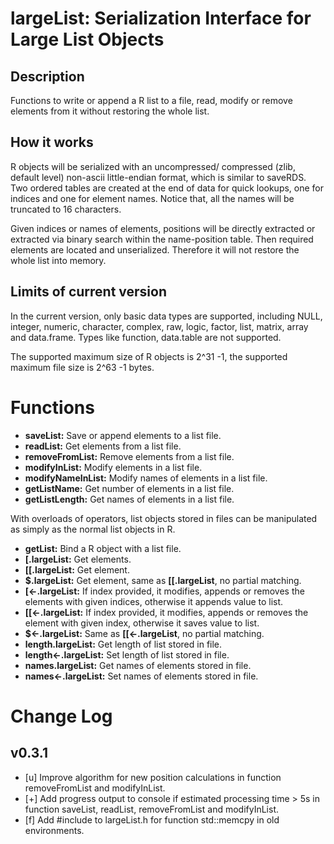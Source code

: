 # largeList: Serialization Interface for Large List Objects

## Description
Functions to write or append a R list to a file, read, modify or remove elements from it without restoring the whole list.

## How it works
R objects will be serialized with an uncompressed/ compressed (zlib, default level) non-ascii little-endian format, which is similar to saveRDS. Two ordered tables are created at the end of data for quick lookups, one for indices and one for element names. Notice that, all the names will be truncated to 16 characters. 

Given indices or names of elements, positions will be directly extracted or extracted via binary search within the name-position table. Then required elements are located and unserialized. Therefore it will not restore the whole list into memory. 

## Limits of current version
In the current version, only basic data types are supported, including NULL, integer, 
numeric, character, complex, raw, logic, factor, list, matrix, array and data.frame. 
Types like function, data.table are not supported. 

The supported maximum size of R objects is 2^31 -1, the supported maximum file 
size is 2^63 -1 bytes. 

# Functions
* **saveList:**   Save or append elements to a list file.
* **readList:**  Get elements from a list file.
* **removeFromList:** Remove elements from a list file.
* **modifyInList:** Modify elements in a list file.
* **modifyNameInList:** Modify names of elements in a list file.
* **getListName:** Get number of elements in a list file.
* **getListLength:** Get names of elements in a list file.

With overloads of operators, list objects stored in files can be manipulated as simply as the normal list objects in R.

* **getList:** Bind a R object with a list file.
* **\[.largeList:** Get elements.
* **\[\[.largeList:** Get element.
* **$.largeList:** Get element, same as **\[\[.largeList**, no partial matching.
* **\[<-.largeList:** If index provided, it modifies, appends or removes the elements with given indices, otherwise it appends value to list. 
* **\[\[<-.largeList:** If index provided, it modifies, appends or removes the element with given index, otherwise it saves value to list. 
* **$<-.largeList:** Same as **\[\[<-.largeList**, no partial matching.
* **length.largeList:** Get length of list stored in file.
* **length<-.largeList:** Set length of list stored in file.
* **names.largeList:** Get names of elements stored in file.
* **names<-.largeList:** Set names of elements stored in file.

# Change Log

## v0.3.1
* [u] Improve algorithm for new position calculations in function removeFromList and modifyInList.
* [+] Add progress output to console if estimated processing time > 5s in function saveList, readList, removeFromList and modifyInList.
* [f] Add #include <cstring> to largeList.h for function std::memcpy in old environments.